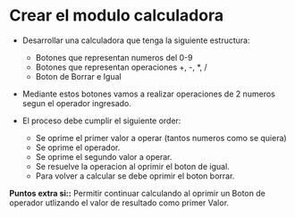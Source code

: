 # Crear el modulo calculadora

* Desarrollar una calculadora que tenga la siguiente estructura:
    * Botones que representan numeros del 0-9
    * Botones que representan operaciones +, -, *, /
    * Boton de Borrar e Igual

* Mediante estos botones vamos a realizar operaciones de 2 numeros segun el operador ingresado.
* El proceso debe cumplir el siguiente order:
	* Se oprime el primer valor a operar (tantos numeros como se quiera)
	* Se oprime el operador.
	* Se oprime el segundo valor a operar.
	* Se resuelve la operacion al oprimir el boton de igual.
	* Para volver a calcular se debe oprimir el boton borrar.

**Puntos extra si::**
Permitir continuar calculando al oprimir un Boton de operador utlizando el valor de resultado como primer Valor.